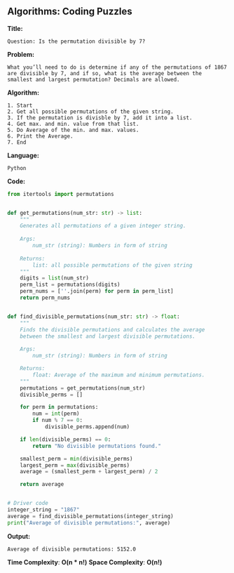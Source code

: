 ## Algorithms: Coding Puzzles
**Title:**      

    Question: Is the permutation divisible by 7?

**Problem:**      

    What you’ll need to do is determine if any of the permutations of 1867 are divisible by 7, and if so, what is the average between the smallest and largest permutation? Decimals are allowed.

**Algorithm:**  
                        
    1. Start
    2. Get all possible permutations of the given string.
    3. If the permutation is divisble by 7, add it into a list.
    4. Get max. and min. value from that list.
    5. Do Average of the min. and max. values.
    6. Print the Average.
    7. End
    
           
**Language:**   
                
    Python

**Code:**     
```python
from itertools import permutations


def get_permutations(num_str: str) -> list:
    """
    Generates all permutations of a given integer string.
    
    Args:
        num_str (string): Numbers in form of string
        
    Returns:
        list: all possible permutations of the given string
    """
    digits = list(num_str)
    perm_list = permutations(digits)
    perm_nums = [''.join(perm) for perm in perm_list]
    return perm_nums


def find_divisible_permutations(num_str: str) -> float:
    """
    Finds the divisible permutations and calculates the average
    between the smallest and largest divisible permutations.
    
    Args:
        num_str (string): Numbers in form of string

    Returns:
        float: Average of the maximum and minimum permutations.
    """
    permutations = get_permutations(num_str)
    divisible_perms = []

    for perm in permutations:
        num = int(perm)
        if num % 7 == 0:
            divisible_perms.append(num)

    if len(divisible_perms) == 0:
        return "No divisible permutations found."

    smallest_perm = min(divisible_perms)
    largest_perm = max(divisible_perms)
    average = (smallest_perm + largest_perm) / 2

    return average


# Driver code
integer_string = "1867"
average = find_divisible_permutations(integer_string)
print("Average of divisible permutations:", average)
 ```
 
 **Output:** 
 
    Average of divisible permutations: 5152.0
    
**Time Complexity**: **O(n * n!)**
**Space Complexity**: **O(n!)**
